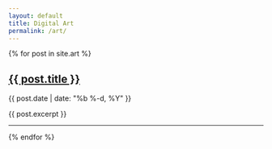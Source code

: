 ```yaml
---
layout: default
title: Digital Art
permalink: /art/
---
```


<div class="post-list">
  {% for post in site.art %}
    <article class="post">
      <h2 class="post-title"><a href="{{ post.url }}">{{ post.title }}</a></h2>
      <time class="post-date" datetime="{{ post.date | date_to_xmlschema }}">{{ post.date | date: "%b %-d, %Y" }}</time>
      <p class="post-excerpt">{{ post.excerpt }}</p>
      <hr class="post-separator"/>
    </article>
  {% endfor %}
</div>
